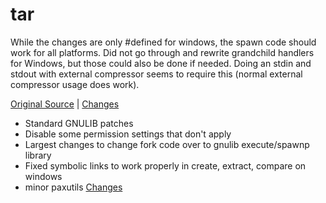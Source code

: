 # tar

While the changes are only #defined for windows, the spawn code should work for all platforms.  Did not go through and rewrite grandchild handlers for Windows, but those could also be done if needed.  Doing an stdin and stdout with external compressor seems to require this (normal external compressor usage does work).

[Original Source](https://www.gnu.org/software/tar/) | [Changes](https://github.com/mitchcapper/tar/compare/master...win32_enhancements)

- Standard GNULIB patches
- Disable some permission settings that don't apply
- Largest changes to change fork code over to gnulib execute/spawnp library
- Fixed symbolic links to work properly in create, extract, compare on windows
- minor paxutils [Changes](https://github.com/mitchcapper/paxutils/compare/master...win32_enhancements)
